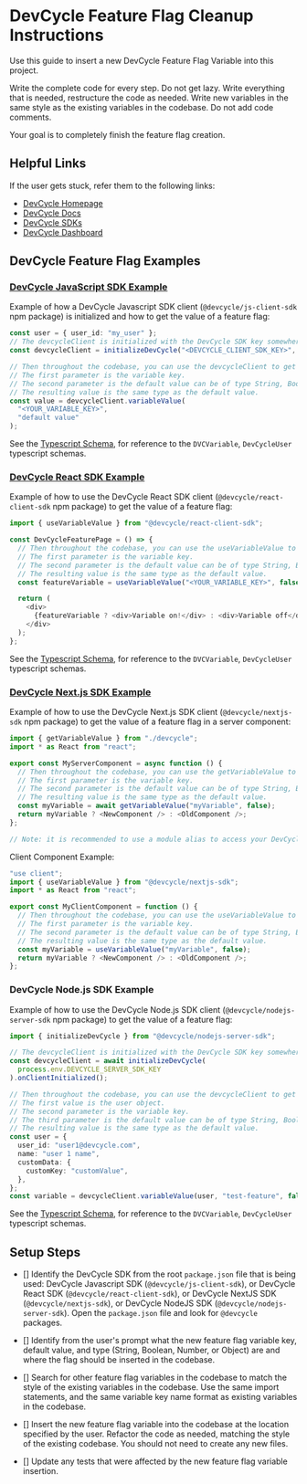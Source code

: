 # DevCycle Feature Flag Cleanup Instructions

Use this guide to insert a new DevCycle Feature Flag Variable into this project.

Write the complete code for every step. Do not get lazy. Write everything that is needed, restructure the code as needed. Write new variables in the same style as the existing variables in the codebase. Do not add code comments.

Your goal is to completely finish the feature flag creation.

## Helpful Links

If the user gets stuck, refer them to the following links:

- [DevCycle Homepage](https://www.devcycle.com/)
- [DevCycle Docs](https://docs.devcycle.com/)
- [DevCycle SDKs](https://docs.devcycle.com/sdk/)
- [DevCycle Dashboard](https://app.devcycle.com/)

## DevCycle Feature Flag Examples

### [DevCycle JavaScript SDK Example](https://docs.devcycle.com/sdk/client-side-sdks/javascript/)

Example of how a DevCycle Javascript SDK client (`@devcycle/js-client-sdk` npm package) is initialized and how to get the value of a feature flag:

```typescript
const user = { user_id: "my_user" };
// The devcycleClient is initialized with the DevCycle SDK key somewhere in the codebase with a user object containing the user_id.
const devcycleClient = initializeDevCycle("<DEVCYCLE_CLIENT_SDK_KEY>", user);

// Then throughout the codebase, you can use the devcycleClient to get the feature flag values using the variableValue method.
// The first parameter is the variable key.
// The second parameter is the default value can be of type String, Boolean, Number, or Object.
// The resulting value is the same type as the default value.
const value = devcycleClient.variableValue(
  "<YOUR_VARIABLE_KEY>",
  "default value"
);
```

See the [Typescript Schema](https://raw.githubusercontent.com/DevCycleHQ/js-sdks/main/sdk/js/src/types.ts), for reference to the `DVCVariable`, `DevCycleUser` typescript schemas.

### [DevCycle React SDK Example](https://docs.devcycle.com/sdk/client-side-sdks/react/)

Example of how to use the DevCycle React SDK client (`@devcycle/react-client-sdk` npm package) to get the value of a feature flag:

```typescript
import { useVariableValue } from "@devcycle/react-client-sdk";

const DevCycleFeaturePage = () => {
  // Then throughout the codebase, you can use the useVariableValue to get the feature flag values.
  // The first parameter is the variable key.
  // The second parameter is the default value can be of type String, Boolean, Number, or Object.
  // The resulting value is the same type as the default value.
  const featureVariable = useVariableValue("<YOUR_VARIABLE_KEY>", false);

  return (
    <div>
      {featureVariable ? <div>Variable on!</div> : <div>Variable off</div>}
    </div>
  );
};
```

See the [Typescript Schema](https://raw.githubusercontent.com/DevCycleHQ/js-sdks/main/sdk/js/src/types.ts), for reference to the `DVCVariable`, `DevCycleUser` typescript schemas.

### [DevCycle Next.js SDK Example](https://docs.devcycle.com/sdk/client-side-sdks/nextjs/)

Example of how to use the DevCycle Next.js SDK client (`@devcycle/nextjs-sdk` npm package) to get the value of a feature flag in a server component:

```typescript
import { getVariableValue } from "./devcycle";
import * as React from "react";

export const MyServerComponent = async function () {
  // Then throughout the codebase, you can use the getVariableValue to get the feature flag values.
  // The first parameter is the variable key.
  // The second parameter is the default value can be of type String, Boolean, Number, or Object.
  // The resulting value is the same type as the default value.
  const myVariable = await getVariableValue("myVariable", false);
  return myVariable ? <NewComponent /> : <OldComponent />;
};

// Note: it is recommended to use a module alias to access your DevCycle shared file from your server components. https://nextjs.org/docs/app/building-your-application/configuring/absolute-imports-and-module-aliases
```

Client Component Example:

```javascript
"use client";
import { useVariableValue } from "@devcycle/nextjs-sdk";
import * as React from "react";

export const MyClientComponent = function () {
  // Then throughout the codebase, you can use the useVariableValue to get the feature flag values.
  // The first parameter is the variable key.
  // The second parameter is the default value can be of type String, Boolean, Number, or Object.
  // The resulting value is the same type as the default value.
  const myVariable = useVariableValue("myVariable", false);
  return myVariable ? <NewComponent /> : <OldComponent />;
};
```

### DevCycle Node.js SDK Example

Example of how to use the DevCycle Node.js SDK client (`@devcycle/nodejs-server-sdk` npm package) to get the value of a feature flag:

```typescript
import { initializeDevCycle } from "@devcycle/nodejs-server-sdk";

// The devcycleClient is initialized with the DevCycle SDK key somewhere in the codebase.
const devcycleClient = await initializeDevCycle(
  process.env.DEVCYCLE_SERVER_SDK_KEY
).onClientInitialized();

// Then throughout the codebase, you can use the devcycleClient to get the feature flag values using the variableValue method.
// The first value is the user object.
// The second parameter is the variable key.
// The third parameter is the default value can be of type String, Boolean, Number, or Object.
// The resulting value is the same type as the default value.
const user = {
  user_id: "user1@devcycle.com",
  name: "user 1 name",
  customData: {
    customKey: "customValue",
  },
};
const variable = devcycleClient.variableValue(user, "test-feature", false);
```

See the [Typescript Schema](https://raw.githubusercontent.com/DevCycleHQ/js-sdks/main/sdk/js/src/types.ts), for reference to the `DVCVariable`, `DevCycleUser` typescript schemas.

## Setup Steps

- [] Identify the DevCycle SDK from the root `package.json` file that is being used: DevCycle Javascript SDK (`@devcycle/js-client-sdk`), or DevCycle React SDK (`@devcycle/react-client-sdk`), or DevCycle NextJS SDK (`@devcycle/nextjs-sdk`), or DevCycle NodeJS SDK (`@devcycle/nodejs-server-sdk`). Open the `package.json` file and look for `@devcycle` packages.

- [] Identify from the user's prompt what the new feature flag variable key, default value, and type (String, Boolean, Number, or Object) are and where the flag should be inserted in the codebase.

- [] Search for other feature flag variables in the codebase to match the style of the existing variables in the codebase. Use the same import statements, and the same variable key name format as existing variables in the codebase.

- [] Insert the new feature flag variable into the codebase at the location specified by the user. Refactor the code as needed, matching the style of the existing codebase. You should not need to create any new files.

- [] Update any tests that were affected by the new feature flag variable insertion.
